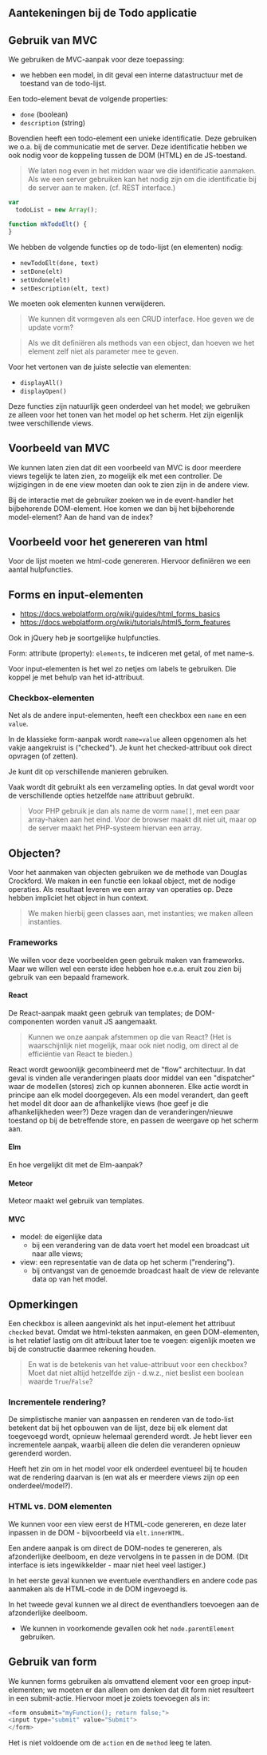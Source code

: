 ## Aantekeningen bij de Todo applicatie

## Gebruik van MVC

We gebruiken de MVC-aanpak voor deze toepassing:

* we hebben een model, in dit geval een interne datastructuur met de toestand van de todo-lijst.

Een todo-element bevat de volgende properties:

* `done` (boolean)
* `description` (string)

Bovendien heeft een todo-element een unieke identificatie. Deze gebruiken we o.a. bij de communicatie met de server. Deze identificatie hebben we ook nodig voor de koppeling tussen de DOM (HTML) en de JS-toestand.

> We laten nog even in het midden waar we die identificatie aanmaken. Als we een server gebruiken kan het nodig zijn om die identificatie bij de server aan te maken. (cf. REST interface.)

```js
var
  todoList = new Array();

function mkTodoElt() {
}

```

We hebben de volgende functies op de todo-lijst (en elementen) nodig:

* `newTodoElt(done, text)`
* `setDone(elt)`
* `setUndone(elt)`
* `setDescription(elt, text)`

We moeten ook elementen kunnen verwijderen.

> We kunnen dit vormgeven als een CRUD interface. Hoe geven we de update vorm?

> Als we dit definiëren als methods van een object, dan hoeven we het element zelf niet als parameter mee te geven.

Voor het vertonen van de juiste selectie van elementen:

* `displayAll()`
* `displayOpen()`

Deze functies zijn natuurlijk geen onderdeel van het model; we gebruiken ze alleen voor het tonen van het model op het scherm. Het zijn eigenlijk twee verschillende views.


## Voorbeeld van MVC

We kunnen laten zien dat dit een voorbeeld van MVC is door meerdere views tegelijk te laten zien, zo mogelijk elk met een controller. De wijzigingen in de ene view moeten dan ook te zien zijn in de andere view.

Bij de interactie met de gebruiker zoeken we in de event-handler het bijbehorende DOM-element. Hoe komen we dan bij het bijbehorende model-element? Aan de hand van de index?

## Voorbeeld voor het genereren van html

Voor de lijst moeten we html-code genereren. Hiervoor definiëren we een aantal hulpfuncties.

## Forms en input-elementen

* https://docs.webplatform.org/wiki/guides/html_forms_basics
* https://docs.webplatform.org/wiki/tutorials/html5_form_features

Ook in jQuery heb je soortgelijke hulpfuncties.

Form: attribute (property): `elements`, te indiceren met getal, of met name-s.

Voor input-elementen is het wel zo netjes om labels te gebruiken. Die koppel je met behulp van het id-attribuut.

### Checkbox-elementen

Net als de andere input-elementen, heeft een checkbox een `name` en een `value`.

In de klassieke form-aanpak wordt `name=value` alleen opgenomen als het vakje aangekruist is ("checked"). Je kunt het checked-attribuut ook direct opvragen (of zetten).

Je kunt dit op verschillende manieren gebruiken.

Vaak wordt dit gebruikt als een verzameling opties. In dat geval wordt voor de verschillende opties hetzelfde `name` attribuut gebruikt.

> Voor PHP gebruik je dan als name de vorm `name[]`, met een paar array-haken aan het eind. Voor de browser maakt dit niet uit, maar op de server maakt het PHP-systeem hiervan een array.

## Objecten?

Voor het aanmaken van objecten gebruiken we de methode van Douglas Crockford. We maken in een functie een lokaal object, met de nodige operaties. Als resultaat leveren we een array van operaties op. Deze hebben impliciet het object in hun context.

> We maken hierbij geen classes aan, met instanties; we maken alleen instanties.

### Frameworks

We willen voor deze voorbeelden geen gebruik maken van frameworks. Maar we willen wel een eerste idee hebben hoe e.e.a. eruit zou zien bij gebruik van een bepaald framework.

#### React

De React-aanpak maakt geen gebruik van templates; de DOM-componenten worden vanuit JS aangemaakt.

> Kunnen we onze aanpak afstemmen op die van React? (Het is waarschijnlijk niet mogelijk, maar ook niet nodig, om direct al de efficiëntie van React te bieden.)

React wordt gewoonlijk gecombineerd met de "flow" architectuur. In dat geval is vinden alle veranderingen plaats door middel van een "dispatcher" waar de modellen (stores) zich op kunnen abonneren. Elke actie wordt in principe aan elk model doorgegeven. Als een model verandert, dan geeft het model dit door aan de afhankelijke views (hoe geef je die afhankelijkheden weer?) Deze vragen dan de veranderingen/nieuwe toestand op bij de betreffende store, en passen de weergave op het scherm aan.

#### Elm

En hoe vergelijkt dit met de Elm-aanpak?

#### Meteor

Meteor maakt wel gebruik van templates.

#### MVC

* model: de eigenlijke data
    * bij een verandering van de data voert het model een broadcast uit naar alle views;
* view: een representatie van de data op het scherm ("rendering").
    * bij ontvangst van de genoemde broadcast haalt de view de relevante data op van het model.
    
## Opmerkingen

Een checkbox is alleen aangevinkt als het input-element het attribuut `checked` bevat. Omdat we html-teksten aanmaken, en geen DOM-elementen, is het relatief lastig om dit attribuut later toe te voegen: eigenlijk moeten we bij de constructie daarmee rekening houden.

> En wat is de betekenis van het value-attribuut voor een checkbox? Moet dat niet altijd hetzelfde zijn - d.w.z., niet beslist een boolean waarde `True`/`False`?

### Incrementele rendering?

De simplistische manier van aanpassen en renderen van de todo-list betekent dat bij het opbouwen van de lijst, deze bij elk element dat toegevoegd wordt, opnieuw helemaal gerenderd wordt. Je hebt liever een incrementele aanpak, waarbij alleen die delen die veranderen opnieuw gerenderd worden.

Heeft het zin om in het model voor elk onderdeel eventueel bij te houden wat de rendering daarvan is (en wat als er meerdere views zijn op een onderdeel/model?).

### HTML vs. DOM elementen

We kunnen voor een view eerst de HTML-code genereren, en deze later inpassen in de DOM - bijvoorbeeld via `elt.innerHTML`.

Een andere aanpak is om direct de DOM-nodes te genereren, als afzonderlijke deelboom, en deze vervolgens in te passen in de DOM. (Dit interface is iets ingewikkelder - maar niet heel veel lastiger.)

In het eerste geval kunnen we eventuele eventhandlers en andere code pas aanmaken als de HTML-code in de DOM ingevoegd is.

In het tweede geval kunnen we al direct de eventhandlers toevoegen aan de afzonderlijke deelboom.

* We kunnen in voorkomende gevallen ook het `node.parentElement` gebruiken.

## Gebruik van form

We kunnen forms gebruiken als omvattend element voor een groep input-elementen; we moeten er dan alleen om denken dat dit form niet resulteert in een submit-actie. Hiervoor moet je zoiets toevoegen als in:

```js
<form onsubmit="myFunction(); return false;">
<input type="submit" value="Submit">
</form>
```

Het is niet voldoende om de `action` en de `method` leeg te laten.
